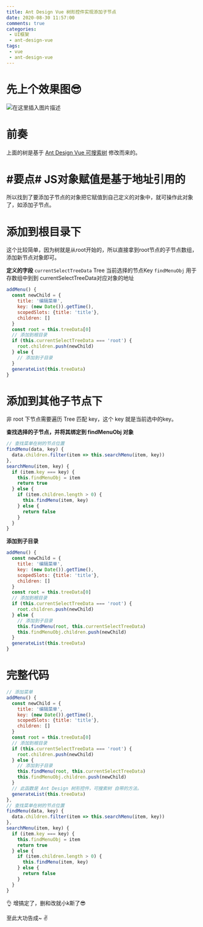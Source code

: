 ```yaml
---
title: Ant Design Vue 树形控件实现添加子节点
date: 2020-08-30 11:57:00
comments: true
categories:
 - UI框架
 - ant-design-vue
tags: 
 - vue
 - ant-design-vue
---
```



# 先上个效果图😎
![在这里插入图片描述](https://img-blog.csdnimg.cn/20200828131635956.gif#pic_center)
# 前奏
上面的树是基于 [Ant Design Vue 可搜索树](https://1x.antdv.com/components/tree-cn/) 修改而来的。
# #要点# JS对象赋值是基于地址引用的
所以找到了要添加子节点的对象把它赋值到自己定义的对象中，就可操作此对象了，如添加子节点。

# 添加到根目录下
这个比较简单，因为树就是从root开始的，所以直接拿到root节点的子节点数组，添加新节点对象即可。

**定义的字段**
`currentSelectTreeData` Tree 当前选择的节点Key
`findMenuObj` 用于存数组中到到 currentSelectTreeData对应对象的地址

```javascript
addMenu() {
  const newChild = {
    title: '编辑菜单',
    key: (new Date()).getTime(),
    scopedSlots: {title: 'title'},
    children: []
  }
  const root = this.treeData[0]
  // 添加到根目录
  if (this.currentSelectTreeData === 'root') {
    root.children.push(newChild)
  } else {
    // 添加到子目录
  }
  generateList(this.treeData)
}
```

# 添加到其他子节点下
非 root 下节点需要遍历 Tree 匹配 key，这个 key 就是当前选中的key。

**查找选择的子节点，并将其绑定到 findMenuObj 对象**
```javascript
// 查找菜单在树的节点位置
findMenu(data, key) {
  data.children.filter(item => this.searchMenu(item, key))
},
searchMenu(item, key) {
  if (item.key === key) {
    this.findMenuObj = item
    return true
  } else {
    if (item.children.length > 0) {
      this.findMenu(item, key)
    } else {
      return false
    }
  }
}
```
**添加到子目录**
```javascript
addMenu() {
  const newChild = {
    title: '编辑菜单',
    key: (new Date()).getTime(),
    scopedSlots: {title: 'title'},
    children: []
  }
  const root = this.treeData[0]
  // 添加到根目录
  if (this.currentSelectTreeData === 'root') {
    root.children.push(newChild)
  } else {
    // 添加到子目录
    this.findMenu(root, this.currentSelectTreeData)
    this.findMenuObj.children.push(newChild)
  }
  generateList(this.treeData)
}
```

# 完整代码

```javascript
// 添加菜单
addMenu() {
  const newChild = {
    title: '编辑菜单',
    key: (new Date()).getTime(),
    scopedSlots: {title: 'title'},
    children: []
  }
  const root = this.treeData[0]
  // 添加到根目录
  if (this.currentSelectTreeData === 'root') {
    root.children.push(newChild)
  } else {
    // 添加到子目录
    this.findMenu(root, this.currentSelectTreeData)
    this.findMenuObj.children.push(newChild)
  }
  // 此函数是 Ant Design 树形控件，可搜索树 自带的方法。
  generateList(this.treeData)
},
// 查找菜单在树的节点位置
findMenu(data, key) {
  data.children.filter(item => this.searchMenu(item, key))
},
searchMenu(item, key) {
  if (item.key === key) {
    this.findMenuObj = item
    return true
  } else {
    if (item.children.length > 0) {
      this.findMenu(item, key)
    } else {
      return false
    }
  }
}
```
👌 增搞定了，删和改就小k斯了😎

至此大功告成~ ✌ 
